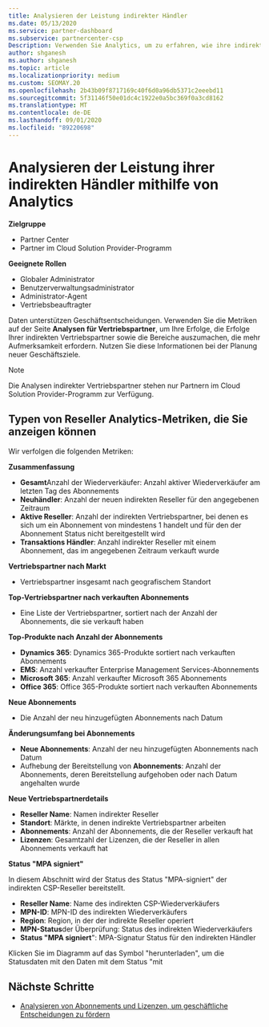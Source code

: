 ```yaml
---
title: Analysieren der Leistung indirekter Händler
ms.date: 05/13/2020
ms.service: partner-dashboard
ms.subservice: partnercenter-csp
Description: Verwenden Sie Analytics, um zu erfahren, wie ihre indirekten Vertriebspartner dies tun, sowohl ihre Erfolge als auch die Bereiche, die möglicherweise mehr Aufmerksamkeit erfordern
author: shganesh
ms.author: shganesh
ms.topic: article
ms.localizationpriority: medium
ms.custom: SEOMAY.20
ms.openlocfilehash: 2b43b09f8717169c40f6d0a96db5371c2eeebd11
ms.sourcegitcommit: 5f31146f50e01dc4c1922e0a5bc369f0a3cd8162
ms.translationtype: MT
ms.contentlocale: de-DE
ms.lasthandoff: 09/01/2020
ms.locfileid: "89220698"
---
```

# <a name="use-analytics-to-analyze-performance-of-your-indirect-resellers"></a>Analysieren der Leistung ihrer indirekten Händler mithilfe von Analytics

**Zielgruppe**

- Partner Center
- Partner im Cloud Solution Provider-Programm

**Geeignete Rollen**

- Globaler Administrator
- Benutzerverwaltungsadministrator
- Administrator-Agent
- Vertriebsbeauftragter

Daten unterstützen Geschäftsentscheidungen. Verwenden Sie die Metriken auf der Seite **Analysen für Vertriebspartner**, um Ihre Erfolge, die Erfolge Ihrer indirekten Vertriebspartner sowie die Bereiche auszumachen, die mehr Aufmerksamkeit erfordern. Nutzen Sie diese Informationen bei der Planung neuer Geschäftsziele.

> [!NOTE]
> Die Analysen indirekter Vertriebspartner stehen nur Partnern im Cloud Solution Provider-Programm zur Verfügung.

## <a name="types-of-reseller-analytics-metrics-you-can-view"></a>Typen von Reseller Analytics-Metriken, die Sie anzeigen können

Wir verfolgen die folgenden Metriken:

**Zusammenfassung**  
 - **Gesamt**Anzahl der Wiederverkäufer: Anzahl aktiver Wiederverkäufer am letzten Tag des Abonnements  
 - **Neuhändler**: Anzahl der neuen indirekten Reseller für den angegebenen Zeitraum  
 - **Aktive Reseller**: Anzahl der indirekten Vertriebspartner, bei denen es sich um ein Abonnement von mindestens 1 handelt und für den der Abonnement Status nicht bereitgestellt wird  
 - **Transaktions Händler**: Anzahl indirekter Reseller mit einem Abonnement, das im angegebenen Zeitraum verkauft wurde  

**Vertriebspartner nach Markt**  
 - Vertriebspartner insgesamt nach geografischem Standort  

**Top-Vertriebspartner nach verkauften Abonnements**
 - Eine Liste der Vertriebspartner, sortiert nach der Anzahl der Abonnements, die sie verkauft haben  

**Top-Produkte nach Anzahl der Abonnements**  
 - **Dynamics 365**: Dynamics 365-Produkte sortiert nach verkauften Abonnements  
 - **EMS**: Anzahl verkaufter Enterprise Management Services-Abonnements  
 - **Microsoft 365**: Anzahl verkaufter Microsoft 365 Abonnements  
 - **Office 365**: Office 365-Produkte sortiert nach verkauften Abonnements  

**Neue Abonnements**  
 - Die Anzahl der neu hinzugefügten Abonnements nach Datum  

**Änderungsumfang bei Abonnements**  
 - **Neue Abonnements**: Anzahl der neu hinzugefügten Abonnements nach Datum  
 - Aufhebung der Bereitstellung von **Abonnements**: Anzahl der Abonnements, deren Bereitstellung aufgehoben oder nach Datum angehalten wurde  

**Neue Vertriebspartnerdetails**  
 - **Reseller Name**: Namen indirekter Reseller  
 - **Standort**: Märkte, in denen indirekte Vertriebspartner arbeiten  
 - **Abonnements**: Anzahl der Abonnements, die der Reseller verkauft hat  
 - **Lizenzen**: Gesamtzahl der Lizenzen, die der Reseller in allen Abonnements verkauft hat  

**Status "MPA signiert"**

In diesem Abschnitt wird der Status des Status "MPA-signiert" der indirekten CSP-Reseller bereitstellt.

 - **Reseller Name**: Name des indirekten CSP-Wiederverkäufers
 - **MPN-ID**: MPN-ID des indirekten Wiederverkäufers
 - **Region**: Region, in der der indirekte Reseller operiert
 - **MPN-Status**der Überprüfung: Status des indirekten Wiederverkäufers
 - **Status "MPA signiert**": MPA-Signatur Status für den indirekten Händler

Klicken Sie im Diagramm auf das Symbol "herunterladen", um die Statusdaten mit den Daten mit dem Status "mit
  
## <a name="next-steps"></a>Nächste Schritte

- [Analysieren von Abonnements und Lizenzen, um geschäftliche Entscheidungen zu fördern](analyze-subscriptions-licenses.md)